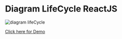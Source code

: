 # Diagram LifeCycle ReactJS
![diagram lifeCycle](https://cdn-images-1.medium.com/max/2000/1*cEWErpe-oY-_S1dOaT1NtA.jpeg)

[Click here for Demo](https://projects.wojtekmaj.pl/react-lifecycle-methods-diagram/) 